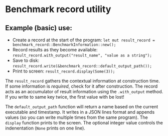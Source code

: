 # Benchmark record utility



## Example (basic) use:
-  Create a record at the start of the program: `let mut result_record = benchmark_record::BenchmarkInformation::new();`
- Record results as they become available: `result_record.with_output("result_name", "value as a string");`
- Save to disk: `result_record.write(&benchmark_record::default_output_path());`
- Print to screen: `result_record.display(Some(3));`

The `result_record` gathers the contextual information at construction time. 
If some information is *required*, check for it after construction.
The record acts as an accumulator of result information using the `.with_output` method.
If you write to same key twice, the first value with be lost!

The `default_output_path` function will return a name based on the current executable and timestamp.
It writes in a JSON lines format and appends values (so you can write multiple times from the same program).
The `display` function prints to the screen.  The optional integer value controls the indenentation (`None` prints on one line).